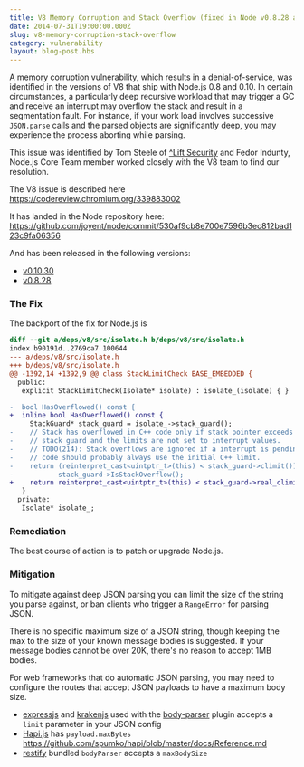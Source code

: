 ```yaml
---
title: V8 Memory Corruption and Stack Overflow (fixed in Node v0.8.28 and v0.10.30)
date: 2014-07-31T19:00:00.000Z
slug: v8-memory-corruption-stack-overflow
category: vulnerability
layout: blog-post.hbs
---
```


A memory corruption vulnerability, which results in a denial-of-service, was identified in the versions of V8 that ship with Node.js 0.8 and 0.10. In certain circumstances, a particularly deep recursive workload that may trigger a GC and receive an interrupt may overflow the stack and result in a segmentation fault. For instance, if your work load involves successive `JSON.parse` calls and the parsed objects are significantly deep, you may experience the process aborting while parsing.

This issue was identified by Tom Steele of [^Lift Security](https://liftsecurity.io/) and Fedor Indunty, Node.js Core Team member worked closely with the V8 team to find our resolution.

The V8 issue is described here https://codereview.chromium.org/339883002

It has landed in the Node repository here: https://github.com/joyent/node/commit/530af9cb8e700e7596b3ec812bad123c9fa06356

And has been released in the following versions:

* [v0.10.30](https://nodejs.org/dist/v0.10.30)
* [v0.8.28](https://nodejs.org/dist/v0.8.28)

### The Fix

The backport of the fix for Node.js is

```diff
diff --git a/deps/v8/src/isolate.h b/deps/v8/src/isolate.h
index b90191d..2769ca7 100644
--- a/deps/v8/src/isolate.h
+++ b/deps/v8/src/isolate.h
@@ -1392,14 +1392,9 @@ class StackLimitCheck BASE_EMBEDDED {
  public:
   explicit StackLimitCheck(Isolate* isolate) : isolate_(isolate) { }

-  bool HasOverflowed() const {
+  inline bool HasOverflowed() const {
     StackGuard* stack_guard = isolate_->stack_guard();
-    // Stack has overflowed in C++ code only if stack pointer exceeds the C++
-    // stack guard and the limits are not set to interrupt values.
-    // TODO(214): Stack overflows are ignored if a interrupt is pending. This
-    // code should probably always use the initial C++ limit.
-    return (reinterpret_cast<uintptr_t>(this) < stack_guard->climit()) &&
-           stack_guard->IsStackOverflow();
+    return reinterpret_cast<uintptr_t>(this) < stack_guard->real_climit();
   }
  private:
   Isolate* isolate_;
```

### Remediation

The best course of action is to patch or upgrade Node.js.

### Mitigation

To mitigate against deep JSON parsing you can limit the size of the string you parse against, or ban clients who trigger a `RangeError` for parsing JSON.

There is no specific maximum size of a JSON string, though keeping the max to the size of your known message bodies is suggested. If your message bodies cannot be over 20K, there's no reason to accept 1MB bodies.

For web frameworks that do automatic JSON parsing, you may need to configure the routes that accept JSON payloads to have a maximum body size.

* [expressjs](http://expressjs.com) and [krakenjs](http://krakenjs.com) used with the [body-parser](https://github.com/expressjs/body-parser#bodyparserjsonoptions) plugin accepts a `limit` parameter in your JSON config
* [Hapi.js](http://hapijs.com) has `payload.maxBytes` https://github.com/spumko/hapi/blob/master/docs/Reference.md
* [restify](http://mcavage.me/node-restify/#Bundled-Plugins) bundled `bodyParser` accepts a `maxBodySize`
